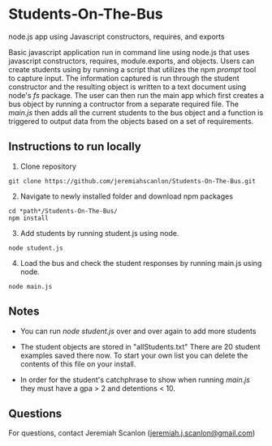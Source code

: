 # Students-On-The-Bus
node.js app using Javascript constructors, requires, and exports

Basic javascript application run in command line using node.js that uses javascript constructors, requires, module.exports, and objects. Users can create students using by running a script that utilizes the npm *prompt* tool to capture input. The information captured is run through the student constructor and the resulting object is written to a text document using node's *fs* package. The user can then run the main app which first creates a bus object by running a contructor from a separate required file. The *main.js* then adds all the current students to the bus object and a function is triggered to output data from the objects based on a set of requirements.
 
## Instructions to run locally 

1) Clone repository 

```
git clone https://github.com/jeremiahscanlon/Students-On-The-Bus.git
```

2) Navigate to newly installed folder and download npm packages

```
cd *path*/Students-On-The-Bus/
npm install
```

3) Add students by running student.js using node.

````
node student.js
````

4) Load the bus and check the student responses by running main.js using node.
````
node main.js
````
## Notes

- You can run *node student.js* over and over again to add more students

- The student objects are stored in "allStudents.txt" There are 20 student examples saved there now. To start your own list you can delete the contents of this file on your install.

- In order for the student's catchphrase to show when running *main.js* they must have a gpa > 2 and detentions < 10.


## Questions

For questions, contact Jeremiah Scanlon (jeremiah.j.scanlon@gmail.com)
